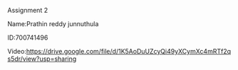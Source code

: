 Assignment 2

Name:Prathin reddy junnuthula

ID:700741496

Video:https://drive.google.com/file/d/1K5AoDuUZcyQi49yXCymXc4mRTf2qs5dr/view?usp=sharing
